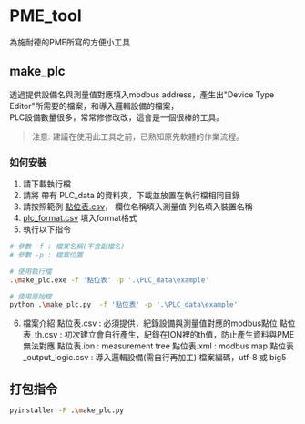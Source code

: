 # PME_tool

為施耐德的PME所寫的方便小工具

## make_plc

透過提供設備名與測量值對應填入modbus address，產生出"Device Type Editor"所需要的檔案，和導入邏輯設備的檔案，  
PLC設備數量很多，常常修修改改，這會是一個很棒的工具。

> 注意: 建議在使用此工具之前，已熟知原先軟體的作業流程。

### 如何安裝

1. 請下載執行檔
2. 請將 帶有 PLC_data 的資料夾，下載並放置在執行檔相同目錄
3. 請按照範例 [點位表.csv](PLC_data/example/點位表.csv)，
   欄位名稱填入測量值
   列名填入裝置名稱
4. [plc_format.csv](PLC_data/plc_format.csv) 填入format格式
5. 執行以下指令

```bash
# 參數 -f : 檔案名稱(不含副檔名)
# 參數 -p : 檔案位置

# 使用執行檔
.\make_plc.exe -f '點位表' -p '.\PLC_data\example'

# 使用原始檔
python .\make_plc.py  -f '點位表' -p '.\PLC_data\example'
```

6. 檔案介紹
   點位表.csv : 必須提供，紀錄設備與測量值對應的modbus點位
   點位表_th.csv : 初次建立會自行產生，紀錄在ION裡的th值，防止產生資料與PME無法對應
   點位表.ion : measurement tree
   點位表.xml : modbus map
   點位表_output_logic.csv : 導入邏輯設備(需自行再加工)
   檔案編碼，utf-8 或 big5

## 打包指令

```bash
pyinstaller -F .\make_plc.py
```
